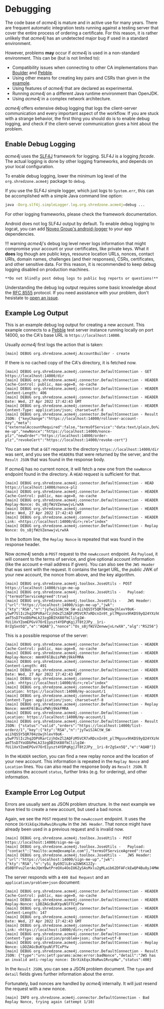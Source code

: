 # Debugging

The code base of _acme4j_ is mature and in active use for many years. There are frequent automatic integration tests running against a testing server that cover the entire process of ordering a certificate. For this reason, it is rather unlikely that _acme4j_ has an undetected major bug if used in a standard environment.

However, problems **may** occur if _acme4j_ is used in a non-standard environment. This can be (but is not limited to):

- Compatibility issues when connecting to other CA implementations than [Boulder](https://github.com/letsencrypt/boulder) and [Pebble](https://github.com/letsencrypt/pebble).
- Using other means for creating key pairs and CSRs than given in the [example](example.md).
- Using features of _acme4j_ that are declared as experimental.
- Running _acme4j_ on a different Java runtime environment than OpenJDK.
- Using _acme4j_ in a complex network architecture.

_acme4j_ offers extensive debug logging that logs the client-server communication and every important aspect of the workflow. If you are stuck with a strange behavior, the first thing you should do is to enable debug logging, and check if the client-server communication gives a hint about the problem.

## Enable Debug Logging

_acme4j_ uses the [SLF4J](https://www.slf4j.org/) framework for logging. SLF4J is a logging _facade_. The actual logging is done by other logging frameworks, and depends on your local configuration.

To enable debug logging, lower the minimum log level of the `org.shredzone.acme4j` package to `debug`.

If you use the SLF4J simple logger, which just logs to `System.err`, this can be accomplished with a simple Java command line option:

```sh
java -Dorg.slf4j.simpleLogger.log.org.shredzone.acme4j=debug ...
```

For other logging frameworks, please check the framework documentation.

Android does not log SLF4J output by default. To enable debug logging to logcat, you can add [Noveo Group's android-logger](https://noveogroup.github.io/android-logger/) to your app dependencies.

!!! warning
    _acme4j_'s debug log level never logs information that might compromise your account or your certificates, like private keys. What it **does** log though are public keys, resource location URLs, nonces, contact URIs, domain names, challenges (and their responses), CSRs, certificates, and other sensitive data. For this reason, it is recommended to keep debug logging disabled on production machines.
    
    **Do not blindly post debug logs to public bug reports or questions!**

Understanding the debug log output requires some basic knowledge about the [RFC 8555](https://tools.ietf.org/html/rfc8555) protocol. If you need assistance with your problem, don't hesistate to [open an issue](https://github.com/shred/acme4j/issues).

## Example Log Output

This is an example debug log output for creating a new account. This example connects to a [Pebble](https://github.com/letsencrypt/pebble) test server instance running locally on port 14000, so the CA's base URL is `https://localhost:14000`.

Usually _acme4j_ first logs the action that is taken:

```text
[main] DEBUG org.shredzone.acme4j.AccountBuilder - create
```

If there is no cached copy of the CA's directory, it is fetched now.

```text
[main] DEBUG org.shredzone.acme4j.connector.DefaultConnection - GET https://localhost:14000/dir
[main] DEBUG org.shredzone.acme4j.connector.DefaultConnection - HEADER Cache-Control: public, max-age=0, no-cache
[main] DEBUG org.shredzone.acme4j.connector.DefaultConnection - HEADER Content-Length: 406
[main] DEBUG org.shredzone.acme4j.connector.DefaultConnection - HEADER Date: Wed, 27 Apr 2022 17:42:43 GMT
[main] DEBUG org.shredzone.acme4j.connector.DefaultConnection - HEADER Content-Type: application/json; charset=utf-8
[main] DEBUG org.shredzone.acme4j.connector.DefaultConnection - Result JSON: {"keyChange":"https://localhost:14000/rollover-account-key","meta":{"externalAccountRequired":false,"termsOfService":"data:text/plain,Do%20what%20thou%20wilt"},"newAccount":"https://localhost:14000/sign-me-up","newNonce":"https://localhost:14000/nonce-plz","newOrder":"https://localhost:14000/order-plz","revokeCert":"https://localhost:14000/revoke-cert"}
```

You can see that a `GET` request to the directory `https://localhost:14000/dir` was sent, and you see the `HEADER`s that were returned by the server, and the `Result JSON` that was found in the response body.

If _acme4j_ has no current nonce, it will fetch a new one from the `newNonce` endpoint found in the directory. A `HEAD` request is sufficient for that.

```text
[main] DEBUG org.shredzone.acme4j.connector.DefaultConnection - HEAD https://localhost:14000/nonce-plz
[main] DEBUG org.shredzone.acme4j.connector.DefaultConnection - HEADER Cache-Control: public, max-age=0, no-cache
[main] DEBUG org.shredzone.acme4j.connector.DefaultConnection - HEADER Replay-Nonce: Os_sBjfWzVZenwwjvLrwXA
[main] DEBUG org.shredzone.acme4j.connector.DefaultConnection - HEADER Date: Wed, 27 Apr 2022 17:42:43 GMT
[main] DEBUG org.shredzone.acme4j.connector.DefaultConnection - HEADER Link: <https://localhost:14000/dir>;rel="index"
[main] DEBUG org.shredzone.acme4j.connector.DefaultConnection - Replay Nonce: Os_sBjfWzVZenwwjvLrwXA
```

In the bottom line, the `Replay Nonce` is repeated that was found in the response header.

Now _acme4j_ sends a `POST` request to the `newAccount` endpoint. As `Payload`, it will consent to the terms of service, and give optional account information (like the account e-mail address if given). You can also see the `JWS Header` that was sent with the request. It contains the target URL, the *public* JWK of your new account, the nonce from above, and the key algorithm.

```text
[main] DEBUG org.shredzone.acme4j.toolbox.JoseUtils - POST https://localhost:14000/sign-me-up
[main] DEBUG org.shredzone.acme4j.toolbox.JoseUtils -   Payload: {"termsOfServiceAgreed":true}
[main] DEBUG org.shredzone.acme4j.toolbox.JoseUtils -   JWS Header: {"url":"https://localhost:14000/sign-me-up","jwk":{"kty":"RSA","n":"jyTwiSJACtW_SW-aiihQS5Y5QR704zUwjhlevY0oK-y5wP7SlIc2hq2OPVRarCzjhOxZl2AQFzM5VCR7xRDcnIn9t_pl7Mgsnx9hKDS9yQ24YXzhQ4cMEVVuqwcHvXqPdWDSoCZ1ccMqiiPyBSNGQTXMPY5PBxMOR47XwOb4eNMOPqnzVio3MEtL2wphtEonP3MY6pxJJzzel04wSCRZ4n06reqwER3KwRFPnRpRxAgmSEot5IBLIT3jj-amT5sD7YoUDbPmLk23zgDBIhX88fkClilg1W-fUi1XxYZomEPGvV7OrE1yszt4YDPqKgjJT8t2JPy__1ri-8rZgSxn5Q","e":"AQAB"},"nonce":"Os_sBjfWzVZenwwjvLrwXA","alg":"RS256"}
```

This is a possible response of the server:

```text
[main] DEBUG org.shredzone.acme4j.connector.DefaultConnection - HEADER Cache-Control: public, max-age=0, no-cache
[main] DEBUG org.shredzone.acme4j.connector.DefaultConnection - HEADER Replay-Nonce: mmnKF6lBuisPWhj9kkFMRA
[main] DEBUG org.shredzone.acme4j.connector.DefaultConnection - HEADER Content-Length: 491
[main] DEBUG org.shredzone.acme4j.connector.DefaultConnection - HEADER Date: Wed, 27 Apr 2022 17:42:43 GMT
[main] DEBUG org.shredzone.acme4j.connector.DefaultConnection - HEADER Link: <https://localhost:14000/dir>;rel="index"
[main] DEBUG org.shredzone.acme4j.connector.DefaultConnection - HEADER Location: https://localhost:14000/my-account/1
[main] DEBUG org.shredzone.acme4j.connector.DefaultConnection - HEADER Content-Type: application/json; charset=utf-8
[main] DEBUG org.shredzone.acme4j.connector.DefaultConnection - Replay Nonce: mmnKF6lBuisPWhj9kkFMRA
[main] DEBUG org.shredzone.acme4j.connector.DefaultConnection - Location: https://localhost:14000/my-account/1
[main] DEBUG org.shredzone.acme4j.connector.DefaultConnection - Result JSON: {"status":"valid","orders":"https://localhost:14000/list-orderz/1","key":{"kty":"RSA","n":"jyTwiSJACtW_SW-aiihQS5Y5QR704zUwjhlevY0oK-y5wP7SlIc2hq2OPVRarCzjhOxZl2AQFzM5VCR7xRDcnIn9t_pl7Mgsnx9hKDS9yQ24YXzhQ4cMEVVuqwcHvXqPdWDSoCZ1ccMqiiPyBSNGQTXMPY5PBxMOR47XwOb4eNMOPqnzVio3MEtL2wphtEonP3MY6pxJJzzel04wSCRZ4n06reqwER3KwRFPnRpRxAgmSEot5IBLIT3jj-amT5sD7YoUDbPmLk23zgDBIhX88fkClilg1W-fUi1XxYZomEPGvV7OrE1yszt4YDPqKgjJT8t2JPy__1ri-8rZgSxn5Q","e":"AQAB"}}
```

In the `HEADER` section, you can find a new replay nonce and the location of your new account. This information is repeated in the `Replay Nonce` and `Location` lines. You can also read the response body as `Result JSON`. It contains the account `status`, further links (e.g. for ordering), and other information.

## Example Error Log Output

Errors are usually sent as JSON problem structure. In the next example we have tried to create a new account, but used a bad nonce.

Again, we see the `POST` request to the `newAccount` endpoint. It uses the nonce `I6rXikEqxJ0aRwu1RvspNw` in the `JWS Header`. That nonce might have already been used in a previous request and is invalid now.

```text
[main] DEBUG org.shredzone.acme4j.toolbox.JoseUtils - POST https://localhost:14000/sign-me-up
[main] DEBUG org.shredzone.acme4j.toolbox.JoseUtils -   Payload: {"contact":["mailto:acme@example.com"],"termsOfServiceAgreed":true}
[main] DEBUG org.shredzone.acme4j.toolbox.JoseUtils -   JWS Header: {"url":"https://localhost:14000/sign-me-up","jwk":{"kty":"RSA","n":"y5i_8yG9IlL8ra2UWSK12Zy-dS0BYFvu2lerAoJQmYBwtPreOXu4OoIU6ZySAsMxlu2gMLaib62DFAFckEwQP4Bu8yJ4MWdSsiPu6pEs0SAvC61e3lYyDPbSG7FMykhWg5pjbK_NJ4Ysk64DrSA4kc0vxo54YKgxZfzObr4CHBZDaJmkTVtRndI7a8mNFO9pDlfHyb3UyZZPsg3kAUbnI9n3pZatdlGrv6eonbNAREjLvplGEI0_8B08S5fDcm6MqNarxNQIXlEhGDNoYLMGi5tM6CzsfXosHz42Umcym0EXvT1VjfoZMacSDsXleSRwjgewz486LDMErZSc0aUPSQ","e":"AQAB"},"nonce":"I6rXikEqxJ0aRwu1RvspNw","alg":"RS256"}
```

The server responds with a `400 Bad Request` and an `application/problem+json` document:

```text
[main] DEBUG org.shredzone.acme4j.connector.DefaultConnection - HEADER Cache-Control: public, max-age=0, no-cache
[main] DEBUG org.shredzone.acme4j.connector.DefaultConnection - HEADER Replay-Nonce: LDDZAGcBuKYpuNlFTCxPYw
[main] DEBUG org.shredzone.acme4j.connector.DefaultConnection - HEADER Content-Length: 147
[main] DEBUG org.shredzone.acme4j.connector.DefaultConnection - HEADER Date: Wed, 27 Apr 2022 17:42:43 GMT
[main] DEBUG org.shredzone.acme4j.connector.DefaultConnection - HEADER Link: <https://localhost:14000/dir>;rel="index"
[main] DEBUG org.shredzone.acme4j.connector.DefaultConnection - HEADER Content-Type: application/problem+json; charset=utf-8
[main] DEBUG org.shredzone.acme4j.connector.DefaultConnection - Replay Nonce: LDDZAGcBuKYpuNlFTCxPYw
[main] DEBUG org.shredzone.acme4j.connector.DefaultConnection - Result JSON: {"type":"urn:ietf:params:acme:error:badNonce","detail":"JWS has an invalid anti-replay nonce: I6rXikEqxJ0aRwu1RvspNw","status":400}
```

In the `Result JSON`, you can see a JSON problem document. The `type` and `detail` fields gives further information about the error.

Fortunately, bad nonces are handled by _acme4j_ internally. It will just resend the request with a new nonce.

```text
[main] INFO org.shredzone.acme4j.connector.DefaultConnection - Bad Replay Nonce, trying again (attempt 1/10)
```
